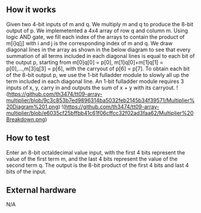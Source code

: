 <!---

This file is used to generate your project datasheet. Please fill in the information below and delete any unused
sections.

You can also include images in this folder and reference them in the markdown. Each image must be less than
512 kb in size, and the combined size of all images must be less than 1 MB.
-->

## How it works

Given two 4-bit inputs of m and q. We multiply m and q to produce the 8-bit output of p.
We implemetented a 4x4 array of row q and column m. Using logic AND gate, we fill each index of the arrays to contain the product of m[i]q[j] with i and j is the corresponding index of m and q.
We draw diagonal lines in the array as shown in the below diagram to see that every summation of all terms included in each diagonal lines is equal to each bit of the output p, starting from m[0]q[0] = p[0], m[1]q[0]+m[1]q[1] = p[0],...,m[3]q[3] = p[6], with the carryout of p[6] = p[7].
To obtain each bit of the 8-bit output p, we use the 1-bit fulladder module to slowly all up the term included in each diagonal line. An 1-bit fulladder module requires 3 inputs of x, y, carry in and outputs the sum of x + y with its carryout.
!(https://github.com/th3474/tt09-array-multiplier/blob/9c3c853b7ed9896314ba5032feb2145b34f39571/Multiplier%20Diagram%201.png)
!(https://github.com/th3474/tt09-array-multiplier/blob/e6035cf25bffbb41c61f06cffcc32f02ad3faa62/Multiplier%20Breakdown.png)

## How to test

Enter an 8-bit octaldecimal value input, with the first 4 bits represent the value of the first term m, and the last 4 bits represent the value of the second term q.
The output is the 8-bit product of the first 4 bits and last 4 bits of the input.

## External hardware
N/A
